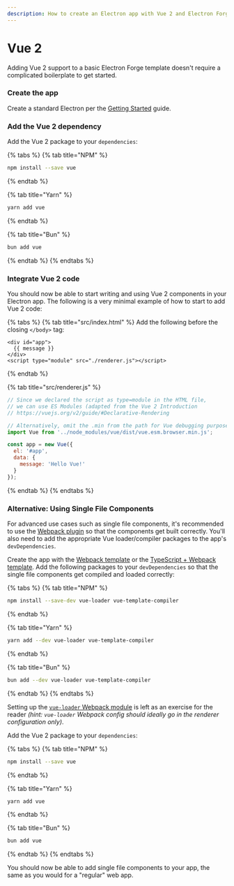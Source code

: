 ```yaml
---
description: How to create an Electron app with Vue 2 and Electron Forge
---
```


# Vue 2

Adding Vue 2 support to a basic Electron Forge template doesn't require a complicated boilerplate to get started.

### Create the app

Create a standard Electron per the [Getting Started](../../README.md#getting-started) guide.

### Add the Vue 2 dependency

Add the Vue 2 package to your `dependencies`:

{% tabs %}
{% tab title="NPM" %}
```bash
npm install --save vue
```
{% endtab %}

{% tab title="Yarn" %}
```bash
yarn add vue
```
{% endtab %}

{% tab title="Bun" %}
```bash
bun add vue
```
{% endtab %}
{% endtabs %}

### Integrate Vue 2 code

You should now be able to start writing and using Vue 2 components in your Electron app. The following is a very minimal example of how to start to add Vue 2 code:

{% tabs %}
{% tab title="src/index.html" %}
Add the following before the closing `</body>` tag:

```markup
<div id="app">
  {{ message }}
</div>
<script type="module" src="./renderer.js"></script>
```
{% endtab %}

{% tab title="src/renderer.js" %}
```javascript
// Since we declared the script as type=module in the HTML file,
// we can use ES Modules (adapted from the Vue 2 Introduction
// https://vuejs.org/v2/guide/#Declarative-Rendering

// Alternatively, omit the .min from the path for Vue debugging purposes.
import Vue from '../node_modules/vue/dist/vue.esm.browser.min.js';

const app = new Vue({
  el: '#app',
  data: {
    message: 'Hello Vue!'
  }
});
```
{% endtab %}
{% endtabs %}

### Alternative: Using Single File Components <a href="#using-single-file-components" id="using-single-file-components"></a>

For advanced use cases such as single file components, it's recommended to use the [Webpack plugin](../../config/plugins/webpack.md) so that the components get built correctly. You'll also need to add the appropriate Vue loader/compiler packages to the app's `devDependencies`.

Create the app with the [Webpack template](../../templates/webpack-template.md) or the [TypeScript + Webpack template](../../templates/typescript-+-webpack-template.md). Add the following packages to your `devDependencies` so that the single file components get compiled and loaded correctly:

{% tabs %}
{% tab title="NPM" %}
```bash
npm install --save-dev vue-loader vue-template-compiler
```
{% endtab %}

{% tab title="Yarn" %}
```bash
yarn add --dev vue-loader vue-template-compiler
```
{% endtab %}

{% tab title="Bun" %}
```bash
bun add --dev vue-loader vue-template-compiler
```
{% endtab %}
{% endtabs %}

Setting up the [`vue-loader` Webpack module](https://vue-loader.vuejs.org/guide/#webpack-configuration) is left as an exercise for the reader _(hint: `vue-loader` Webpack config should ideally go in the renderer configuration only)_.

Add the Vue 2 package to your `dependencies`:

{% tabs %}
{% tab title="NPM" %}
```bash
npm install --save vue
```
{% endtab %}

{% tab title="Yarn" %}
```bash
yarn add vue
```
{% endtab %}

{% tab title="Bun" %}
```bash
bun add vue
```
{% endtab %}
{% endtabs %}

You should now be able to add single file components to your app, the same as you would for a "regular" web app.
